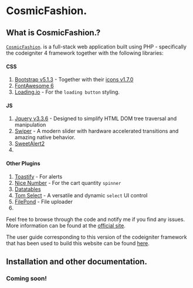 # CosmicFashion.

## What is CosmicFashion.?

[`CosmicFashion`](https://cosmicfashion.nosterlab.com/). is a full-stack web application built using 
PHP - specifically the codeigniter 4 framework together with the following libraries:

#### CSS
1. [Bootstrap v5.1.3](https://getbootstrap.com/) - Together with their [icons v1.7.0](https://icons.getbootstrap.com/)
2. [FontAwesome 6](https://fontawesome.com/)
3. [Loading.io](https://loading.io/) - For the `loading button` styling.

#### JS
1. [Jquery v3.3.6](https://jquery.com/) - Designed to simplify HTML DOM tree traversal and manipulation
2. [Swiper](https://swiperjs.com/) - A modern slider with hardware accelerated transitions and amazing native behavior.
3. [SweetAlert2](https://sweetalert2.github.io/)
4. 

#### Other Plugins
1. [Toastify](https://apvarun.github.io/toastify-js/) - For alerts
2. [Nice Number](https://github.com/joshua-s/jquery.nice-number) - For the cart quantity `spinner`
3. [Datatables](https://datatables.net/)
4. [Tom Select](https://tom-select.js.org/) - A versatile and dynamic `select` UI control
5. [FilePond](https://pqina.nl/filepond/) - File uploader
6. 

Feel free to browse through the code and notify me if you find any issues. More information can be found at
the [official site](http://codeigniter.com).

The user guide corresponding to this version of the codeigniter framework that has been used to build this website can
be found
[here](https://codeigniter4.github.io/userguide/).

## Installation and other documentation.

### Coming soon!
